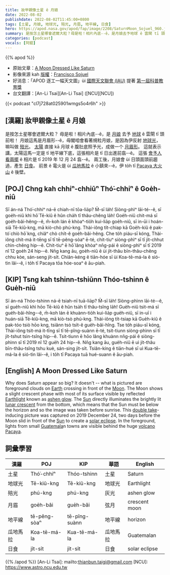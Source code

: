 ```yaml
---
title: 妝甲親像土星 ê 月娘
date: 2022-08-02
publishdate: 2022-08-02T11:45:00+0800
tags: [土星, 月娘, 地球光, 殕光, 月眉, 地平線, 日食]
hero: https://apod.nasa.gov/apod/fap/image/2208/SaturnMoon_Sojuel_960.jpg
summary: 是按怎土星哪會遮爾大粒？毋是啦！相片內底--ê，是月娘去予地球 ê 雲閘 tī 頭前啦！
categories: [podcast]
vocals: [阿錕]
---
```


{{% apod %}}

- 原始文章：[A Moon Dressed Like Saturn](https://apod.nasa.gov/apod/ap220802.html)
- 影像來源 kah [版權][copyright]：[Francisco Sojuel](mailto:fsojuel1@gmail.com)
- 好消息：「APOD 逐工一幅天文圖」ùi [國際天文聯會 (IAU)](https://www.iau.org/) 提著 [第一屆科普教育獎](https://www.iau.org/news/pressreleases/detail/iau2206/)
- 台文翻譯：[An-Li Tsai][An-Li Tsai] ([NCU][NCU])

{{< podcast "cl7j728at025901wmgs5o4r6h" >}}

## [漢羅] 妝甲親像土星 ê 月娘
是按怎土星哪會遮爾大粒？
毋是啦！相片內底--ê，是 [月娘][Moon] 去予 [地球][Earth] ê 雲閘 tī 頭前啦！
月娘這馬是月眉形--ê，毋閣咱會看著規粒月娘，是因為伊反射 [地球光][Earthlight]，嘛叫做 [殕光][ashen glow]。
[太陽][Sun 1] 直接 kā 月球 ê 腹肚底照予光，成做一个 [月眉形][lunar crescent]。
這就表示講，太陽這馬一定是 tī 地平線下底，這張相片是 tī 日出進前翕--ê。
這張 [會予人看兩擺][double take] ê 相片是 tī 2019 年 12 月 24 翕--ê。
兩工後，月娘會 ùi 日頭面頭前趨過，產生 [日食][solar eclipse]。
前景 ê 電火是 ùi [瓜地馬拉][Guatemala] ê 小鎮來--ê，伊 to̍h tī [Pacaya 大火山][volcano Pacaya] ê 後壁。

## [POJ] Chng kah chhiⁿ-chhiūⁿ Thó͘-chhiⁿ ê Goe̍h-niû
Sī án-ná Thó͘-chhiⁿ ná-ē chiah-nī tōa-lia̍p?
M̄-sī la̍h!
Siòng-phìⁿ lāi-té--ê, sī goe̍h-niû khì hō͘ Tē-kiû ê hûn cha̍h tī thâu-chêng la̍h!
Goe̍h-niû chit-má sī goe̍h-bâi-hêng--ê, m̄-koh lán ē khòaⁿ-tio̍h kui-lia̍p goe̍h-niû, sī in-ūi i hoán-siā Tē-kiû-kng, mā kiò-chò phú-kng.
Thài-iông ti̍t-chiap kā Goe̍h-kiû ê pak-tó͘ chiò hō͘ kng, chiâⁿ chò chi̍t-ê goe̍h-bâi-hêng.
Che to̍h piáu-sī kóng, Thài-iông chit-má it-tēng sī tī tē-pêng-sòaⁿ ē-té, chit-tiuⁿ siòng-phìⁿ sī tī ji̍t-chhut chìn-chêng hip--ê.
Chit-tiuⁿ ē hō͘ lâng khòaⁿ nn̄g-pái ê siòng-phìⁿ sī tī 2019 nî 12 goe̍h 24 hip--ê.
Nn̄g kang āu, goe̍h-niû ē ùi ji̍t-thâu bīn-thâu-chêng chhu kòe, sán-seng ji̍t-si̍t.
Chiân-kéng ê tiān-hóe sī ùi Koa-tē-má-la ê sió-tìn lâi--ê, i to̍h tī Pacaya tōa hóe-soaⁿ ê āu-piah.

## [KIP] Tsng kah tshinn-tshiūnn Thóo-tshinn ê Gue̍h-niû
Sī án-ná Thóo-tshinn ná-ē tsiah-nī tuā-lia̍p?
M̄-sī la̍h!
Siòng-phìnn lāi-té--ê, sī gue̍h-niû khì hōo Tē-kiû ê hûn tsa̍h tī thâu-tsîng la̍h!
Gue̍h-niû tsit-má sī gue̍h-bâi-hîng--ê, m̄-koh lán ē khuànn-tio̍h kui-lia̍p gue̍h-niû, sī in-uī i huán-siā Tē-kiû-kng, mā kiò-tsò phú-kng.
Thài-iông ti̍t-tsiap kā Gue̍h-kiû ê pak-tóo tsiò hōo kng, tsiânn tsò tsi̍t-ê gue̍h-bâi-hîng.
Tse to̍h piáu-sī kóng, Thài-iông tsit-má it-tīng sī tī tē-pîng-suànn ē-té, tsit-tiunn siòng-phìnn sī tī ji̍t-tshut tsìn-tsîng hip--ê.
Tsit-tiunn ē hōo lâng khuànn nn̄g-pái ê siòng-phìnn sī tī 2019 nî 12 gue̍h 24 hip--ê.
Nn̄g kang āu, gue̍h-niû ē uì ji̍t-thâu bīn-thâu-tsîng tshu kuè, sán-sing ji̍t-si̍t.
Tsiân-kíng ê tiān-hué sī uì Kua-tē-má-la ê sió-tìn lâi--ê, i to̍h tī Pacaya tuā hué-suann ê āu-piah.

## [English] A Moon Dressed Like Saturn
Why does Saturn appear so big?
It doesn't -- what is pictured are foreground clouds on [Earth][Earth] crossing in front of the [Moon][Moon].
The Moon shows a slight crescent phase with most of its surface visible by reflected [Earthlight][Earthlight] known as [ashen glow][ashen glow].
The [Sun][Sun 1] directly illuminates the brightly lit [lunar crescent][lunar crescent] from the bottom, which means that the Sun must be below the horizon and so the image was taken before sunrise.
This [double take][double take]\-inducing picture was captured on 2019 December 24, two days before the Moon slid in front of the [Sun][Sun 2] to create a [solar eclipse][solar eclipse].
In the foreground, lights from small [Guatemala][Guatemala]n towns are visible behind the huge [volcano Pacaya][volcano Pacaya].


## 詞彙學習

|漢羅|POJ|KIP|華語|English|
|-|-|-|-|-|
|土星|Thó͘-chhiⁿ|Thóo-tshinn|土星|Saturn|
|地球光|Tē-kiû-kng|Tē-kiû-kng|地球光|Earthlight|
|殕光|phú-kng|phú-kng|灰光|ashen glow|
|月眉|goe̍h-bâi|gue̍h-bâi|弦月|crescent moon|
|地平線|tē-pêng-sòaⁿ|tē-pîng-suànn|地平線|horizon|
|瓜地馬拉|Koa-tē-má-la|Kua-tē-má-la|瓜地馬拉|Guatemalan|
|日食|ji̍t-si̍t|ji̍t-si̍t|日食|solar eclipse|

{{% /apod %}}
[An-Li Tsai]: mailto:thianbun.taigi@gmail.com
[NCU]: https://www.astro.ncu.edu.tw

[copyright]: https://apod.nasa.gov/apod/fap/lib/about_apod.html#srapply

[Earth]:https://solarsystem.nasa.gov/planets/earth/overview/
[Moon]:https://solarsystem.nasa.gov/moons/earths-moon/in-depth/
[Earthlight]:https://en.wikipedia.org/wiki/Earthlight_(astronomy)
[ashen glow]:https://apod.nasa.gov/apod/ap190504.html
[Sun 1]:https://solarsystem.nasa.gov/solar-system/sun/by-the-numbers/
[lunar crescent]:https://apod.nasa.gov/apod/ap220201.html
[double take]:http://img.over-blog.com/600x450/0/19/24/98/optical-illusion/kit-cat.jpg
[Sun 2]:https://apod.nasa.gov/apod/ap191028.html
[solar eclipse]:https://apod.nasa.gov/apod/ap191228.html
[Guatemala]:https://en.wikipedia.org/wiki/Guatemala
[volcano Pacaya]:https://youtu.be/9fqNNALIWjQ
